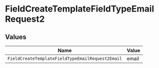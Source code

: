 # FieldCreateTemplateFieldTypeEmailRequest2


## Values

| Name                                             | Value                                            |
| ------------------------------------------------ | ------------------------------------------------ |
| `FieldCreateTemplateFieldTypeEmailRequest2Email` | email                                            |